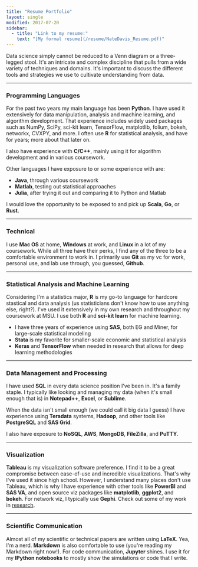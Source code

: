 ```yaml
---
title: "Resume Portfolio"
layout: single
modified: 2017-07-20
sidebar:
  - title: "Link to my resume:"
    text: "[My formal resume](/resume/NateDavis_Resume.pdf)"
---
```


Data science simply cannot be reduced to a Venn diagram or a three-legged stool. It's an intricate and complex discipline that pulls from a wide variety of techniques and domains. It's important to discuss the different tools and strategies we use to cultivate understanding from data.

---
### Programming Languages

For the past two years my main language has been **Python**. I have used it extensively for data manipulation, analysis and machine learning, and algorithm development. That experience includes widely used packages such as NumPy, SciPy, sci-kit learn, TensorFlow, matplotlib, folium, bokeh, networkx, CVXPY, and more. I often use **R** for statistical analysis, and have for years; more about that later on.

I also have experience with **C/C++**, mainly using it for algorithm development and in various coursework.

Other languages I have exposure to or some experience with are:
* **Java**, through various coursework
* **Matlab**, testing out statistical approaches
* **Julia**, after trying it out and comparing it to Python and Matlab

I would love the opportunity to be exposed to and pick up **Scala**, **Go**, or **Rust**.


---
### Technical

I use **Mac OS** at home, **Windows** at work, and **Linux** in a lot of my coursework. While all three have their perks, I find any of the three to be a comfortable environment to work in. I primarily use **Git** as my vc for work, personal use, and lab use through, you guessed, **Github**.


---
### Statistical Analysis and Machine Learning

Considering I'm a statistics major, **R** is my go-to language for hardcore stastical and data analysis (us statisticians don't know how to use anything else, right?). I've used it extensively in my own research and throughout my coursework at MSU. I use both **R** and **sci-kit learn** for machine learning.

* I have three years of experience using **SAS**, both EG and Miner, for large-scale statistical modeling
* **Stata** is my favorite for smaller-scale economic and statistical analysis
* **Keras** and **TensorFlow** when needed in research that allows for deep learning methodologies


---
### Data Management and Processing

I have used **SQL** in every data science position I've been in. It's a family staple. I typically like looking and managing my data (when it's small enough that is) in **Notepad++**, **Excel**, or **Sublime**. 

When the data isn't small enough (we could call it big data I guess) I have experience using **Teradata** systems, **Hadoop**, and other tools like **PostgreSQL** and **SAS Grid**.

I also have exposure to **NoSQL**, **AWS**, **MongoDB**, **FileZilla**, and **PuTTY**.


---
### Visualization

**Tableau** is my visualization software preference. I find it to be a great compromise between ease-of-use and incredible visualizations. That's why I've used it since high school. However, I understand many places don't use Tableau, which is why I have experience with other tools like **PowerBI** and **SAS VA**, and open source viz packages like **matplotlib**, **ggplot2**, and **bokeh**. For network viz, I typically use **Gephi**. Check out some of my work in [research](/research/).


---
### Scientific Communication

Almost all of my scientific or technical papers are written using **LaTeX**. Yea, I'm a nerd. **Markdown** is also comfortable to use (you're reading my Markdown right now!). For code communication, **Jupyter** shines. I use it for my **IPython notebooks** to mostly show the simulations or code that I write. 
